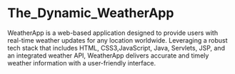 # The_Dynamic_WeatherApp
 WeatherApp is a web-based application designed to provide users with real-time weather updates for any location worldwide. Leveraging a robust tech stack that includes HTML, CSS3,JavaScript, Java, Servlets, JSP, and an integrated weather API, WeatherApp delivers accurate and timely weather information with a user-friendly interface.
